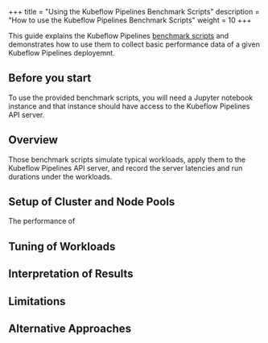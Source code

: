 +++
title = "Using the Kubeflow Pipelines Benchmark Scripts"
description = "How to use the Kubeflow Pipelines Benchmark Scripts"
weight = 10
+++

This guide explains the Kubeflow Pipelines [benchmark scripts](https://github.com/kubeflow/pipelines/tree/master/tools/benchmarks)
and demonstrates how to use them to collect basic performance data of a given
Kubeflow Pipelines deployemnt.

## Before you start

To use the provided benchmark scripts, you will need a Jupyter notebook instance
and that instance should have access to the Kubeflow Pipelines API server.

## Overview

Those benchmark scripts simulate typical workloads, apply them to the Kubeflow
Pipelines API server, and record the server latencies and run durations under
the workloads.


## Setup of Cluster and Node Pools

The performance of

## Tuning of Workloads

## Interpretation of Results

## Limitations

## Alternative Approaches

